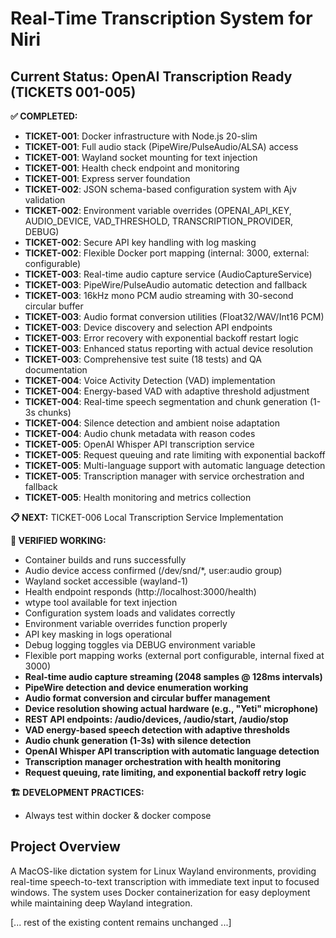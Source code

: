 # Real-Time Transcription System for Niri

## Current Status: OpenAI Transcription Ready (TICKETS 001-005)

**✅ COMPLETED:**
- **TICKET-001**: Docker infrastructure with Node.js 20-slim
- **TICKET-001**: Full audio stack (PipeWire/PulseAudio/ALSA) access
- **TICKET-001**: Wayland socket mounting for text injection
- **TICKET-001**: Health check endpoint and monitoring
- **TICKET-001**: Express server foundation
- **TICKET-002**: JSON schema-based configuration system with Ajv validation
- **TICKET-002**: Environment variable overrides (OPENAI_API_KEY, AUDIO_DEVICE, VAD_THRESHOLD, TRANSCRIPTION_PROVIDER, DEBUG)
- **TICKET-002**: Secure API key handling with log masking
- **TICKET-002**: Flexible Docker port mapping (internal: 3000, external: configurable)
- **TICKET-003**: Real-time audio capture service (AudioCaptureService)
- **TICKET-003**: PipeWire/PulseAudio automatic detection and fallback
- **TICKET-003**: 16kHz mono PCM audio streaming with 30-second circular buffer
- **TICKET-003**: Audio format conversion utilities (Float32/WAV/Int16 PCM)
- **TICKET-003**: Device discovery and selection API endpoints
- **TICKET-003**: Error recovery with exponential backoff restart logic
- **TICKET-003**: Enhanced status reporting with actual device resolution
- **TICKET-003**: Comprehensive test suite (18 tests) and QA documentation
- **TICKET-004**: Voice Activity Detection (VAD) implementation
- **TICKET-004**: Energy-based VAD with adaptive threshold adjustment
- **TICKET-004**: Real-time speech segmentation and chunk generation (1-3s chunks)
- **TICKET-004**: Silence detection and ambient noise adaptation
- **TICKET-004**: Audio chunk metadata with reason codes
- **TICKET-005**: OpenAI Whisper API transcription service
- **TICKET-005**: Request queuing and rate limiting with exponential backoff
- **TICKET-005**: Multi-language support with automatic language detection
- **TICKET-005**: Transcription manager with service orchestration and fallback
- **TICKET-005**: Health monitoring and metrics collection

**📋 NEXT:** TICKET-006 Local Transcription Service Implementation

**🔧 VERIFIED WORKING:**
- Container builds and runs successfully
- Audio device access confirmed (/dev/snd/*, user:audio group)
- Wayland socket accessible (wayland-1)
- Health endpoint responds (http://localhost:3000/health)
- wtype tool available for text injection
- Configuration system loads and validates correctly
- Environment variable overrides function properly
- API key masking in logs operational
- Debug logging toggles via DEBUG environment variable
- Flexible port mapping works (external port configurable, internal fixed at 3000)
- **Real-time audio capture streaming (2048 samples @ 128ms intervals)**
- **PipeWire detection and device enumeration working**
- **Audio format conversion and circular buffer management**
- **Device resolution showing actual hardware (e.g., "Yeti" microphone)**
- **REST API endpoints: /audio/devices, /audio/start, /audio/stop**
- **VAD energy-based speech detection with adaptive thresholds**
- **Audio chunk generation (1-3s) with silence detection**
- **OpenAI Whisper API transcription with automatic language detection**
- **Transcription manager orchestration with health monitoring**
- **Request queuing, rate limiting, and exponential backoff retry logic**

**🏗️ DEVELOPMENT PRACTICES:**
- Always test within docker & docker compose

## Project Overview

A MacOS-like dictation system for Linux Wayland environments, providing real-time speech-to-text transcription with immediate text input to focused windows. The system uses Docker containerization for easy deployment while maintaining deep Wayland integration.

[... rest of the existing content remains unchanged ...]